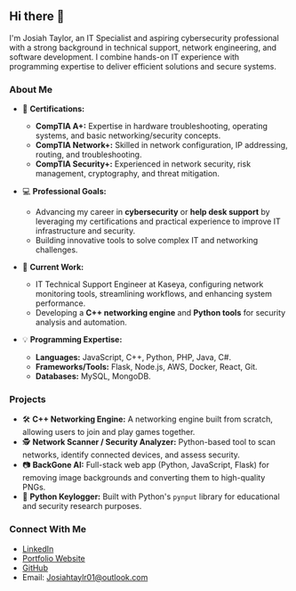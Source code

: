 ## Hi there 👋

I'm Josiah Taylor, an IT Specialist and aspiring cybersecurity professional with a strong background in technical support, network engineering, and software development. I combine hands-on IT experience with programming expertise to deliver efficient solutions and secure systems.

### About Me
- 🔐 **Certifications:**  
  - **CompTIA A+:** Expertise in hardware troubleshooting, operating systems, and basic networking/security concepts.  
  - **CompTIA Network+:** Skilled in network configuration, IP addressing, routing, and troubleshooting.  
  - **CompTIA Security+:** Experienced in network security, risk management, cryptography, and threat mitigation.

- 💻 **Professional Goals:**  
  - Advancing my career in **cybersecurity** or **help desk support** by leveraging my certifications and practical experience to improve IT infrastructure and security.  
  - Building innovative tools to solve complex IT and networking challenges.

- 🔭 **Current Work:**  
  - IT Technical Support Engineer at Kaseya, configuring network monitoring tools, streamlining workflows, and enhancing system performance.  
  - Developing a **C++ networking engine** and **Python tools** for security analysis and automation.

- 💡 **Programming Expertise:**  
  - **Languages:** JavaScript, C++, Python, PHP, Java, C#.  
  - **Frameworks/Tools:** Flask, Node.js, AWS, Docker, React, Git.  
  - **Databases:** MySQL, MongoDB.  

### Projects
- 🛠 **C++ Networking Engine:** A networking engine built from scratch, allowing users to join and play games together.  
- 🕵️ **Network Scanner / Security Analyzer:** Python-based tool to scan networks, identify connected devices, and assess security.  
- 📷 **BackGone AI:** Full-stack web app (Python, JavaScript, Flask) for removing image backgrounds and converting them to high-quality PNGs.  
- 📜 **Python Keylogger:** Built with Python's `pynput` library for educational and security research purposes.

### Connect With Me
- [LinkedIn](https://www.linkedin.com/in/siahtaylor/)  
- [Portfolio Website](https://siahstudios.com/)  
- [GitHub](https://github.com/nefariousjosiah)  
- Email: [Josiahtaylr01@outlook.com](mailto:Josiahtaylr01@outlook.com)
